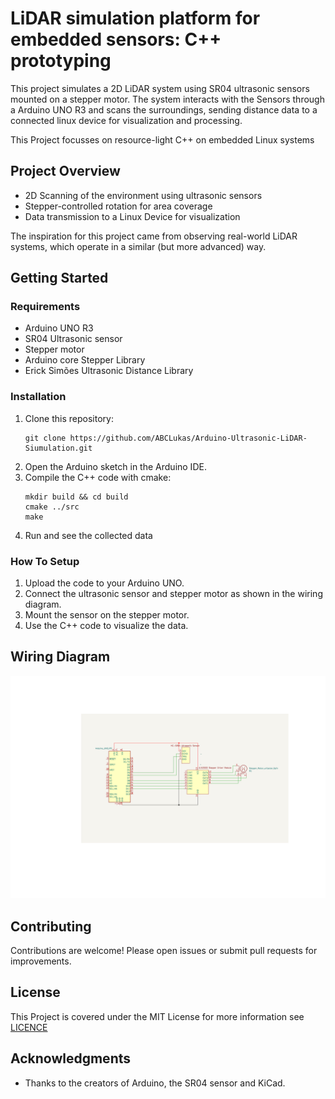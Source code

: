 # LiDAR simulation platform for embedded sensors: C++ prototyping

This project simulates a 2D LiDAR system using SR04 ultrasonic sensors mounted on a stepper motor. The system interacts with the Sensors through a Arduino UNO R3 and scans the surroundings, sending distance data to a connected linux device for visualization and processing.

This Project focusses on resource-light C++ on embedded Linux systems

## Project Overview

- 2D Scanning of the environment using ultrasonic sensors
- Stepper-controlled rotation for area coverage
- Data transmission to a Linux Device for visualization

The inspiration for this project came from observing real-world LiDAR systems, which operate in a similar (but more advanced) way.

## Getting Started

### Requirements

- Arduino UNO R3
- SR04 Ultrasonic sensor
- Stepper motor
- Arduino core Stepper Library
- Erick Simões Ultrasonic Distance Library

### Installation

1. Clone this repository:
    ```
    git clone https://github.com/ABCLukas/Arduino-Ultrasonic-LiDAR-Siumulation.git
    ```
1. Open the Arduino sketch in the Arduino IDE.
1. Compile the C++ code with cmake:
    ```
    mkdir build && cd build
    cmake ../src
    make
    ```
1. Run and see the collected data

### How To Setup

1. Upload the code to your Arduino UNO.
1. Connect the ultrasonic sensor and stepper motor as shown in the wiring diagram.
1. Mount the sensor on the stepper motor.
1. Use the C++ code to visualize the data.



## Wiring Diagram

![schematic](https://github.com/ABCLukas/Arduino-Ultrasonic-LiDAR-Siumulation/blob/main/images/LiDAR.png)

## Contributing

Contributions are welcome! Please open issues or submit pull requests for improvements. 

## License

This Project is covered under the MIT License for more information see [LICENCE](https://github.com/ABCLukas/Arduino-Ultrasonic-LiDAR-Siumulation/blob/main/LICENSE)

## Acknowledgments

- Thanks to the creators of Arduino, the SR04 sensor and KiCad.

